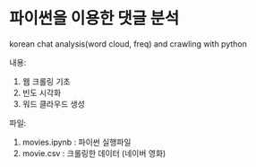 # 파이썬을 이용한 댓글 분석

korean chat analysis(word cloud, freq) and crawling with python

내용: 
  1. 웹 크롤링 기초
  2. 빈도 시각화
  3. 워드 클라우드 생성

파일:
  1. movies.ipynb : 파이썬 실행파일
  2. movie.csv : 크롤링한 데이터 (네이버 영화)
